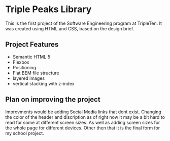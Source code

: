 # Triple Peaks Library

This is the first project of the Software Engineering program at TripleTen. It was created using HTML and CSS, based on the design brief.

## Project Features

- Semantic HTML 5
- Flexbox
- Positioning
- Flat BEM file structure
- layered images
- vertical stacking with z-index

## Plan on improving the project

Improvments would be adding Social Media links that dont exist.
Changing the color of the header and discription as of right now it may be a bit hard to read for some at different screen sizes.
As well as adding screen sizes for the whole page for different devices.
Other then that it is the final form for my school project.
